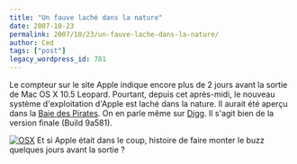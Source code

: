 ```yaml
---
title: "Un fauve laché dans la nature"
date: 2007-10-23
permalink: 2007/10/23/un-fauve-lache-dans-la-nature/
author: Ced
tags: ["post"]
legacy_wordpress_id: 781
---
```


Le compteur sur le site Apple indique encore plus de 2 jours avant la sortie de Mac OS X 10.5 Leopard. Pourtant, depuis cet après-midi, le nouveau système d'exploitation d'Apple est laché dans la nature. Il aurait été aperçu dans la [Baie des Pirates](http://thepiratebay.org/tor/3855637/APPLE.MAC.OSX.LEOPARD.V10.5.ISO-OSX)[](http://thepiratebay.org/tor/3855637/APPLE.MAC.OSX.LEOPARD.V10.5.ISO-OSX). On en parle même sur [Digg](http://www.digg.com/apple/APPLE_MAC_OSX_LEOPARD_V10_5_ISO_OSX). Il s'agit bien de la version finale (Build <span class="adbriteinline"><span name="KonaBody">9a581).</span></span>

<a href="https://64k.be/wp-content/uploads/2007/10/osx.gif" title="OSX"><img src="https://64k.be/wp-content/uploads/2007/10/osx.gif" alt="OSX" /></a>
<span class="adbriteinline"><span name="KonaBody">
Et si Apple était dans le coup, histoire de faire monter le buzz quelques jours avant la sortie</span></span><span class="adbriteinline"><span name="KonaBody"> ?
</span></span>

<!-- excerpt -->
